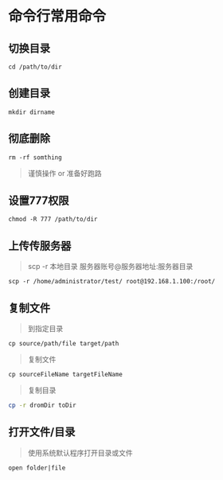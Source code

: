 

# 命令行常用命令

## 切换目录

```shell
cd /path/to/dir
```



## 创建目录

```shell
mkdir dirname
```



## 彻底删除

```shell
rm -rf somthing
```

> 谨慎操作 or 准备好跑路



## 设置777权限

```Shell
chmod -R 777 /path/to/dir
```



## 上传传服务器

> scp -r 本地目录 服务器账号@服务器地址:服务器目录

```shell
scp -r /home/administrator/test/ root@192.168.1.100:/root/
```



## 复制文件

>  到指定目录

```shell
cp source/path/file target/path
```

> 复制文件

```Shell
cp sourceFileName targetFileName
```

> 复制目录

```bash
cp -r dromDir toDir
```



## 打开文件/目录

> 使用系统默认程序打开目录或文件

```shell
open folder|file
```

